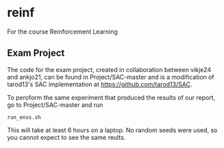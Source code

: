 # reinf
For the course Reinforcement Learning

## Exam Project
The code for the exam project, created in collaboration between vikje24 and ankjo21, can be found in Project/SAC-master and is a modification of tarod13's SAC implementation at https://github.com/tarod13/SAC.

To peroform the same experiment that produced the results of our report, go to Project/SAC-master and run

    run_envs.sh

This will take at least 6 hours on a laptop. No random seeds were used, so you cannot expect to see the same reults.


